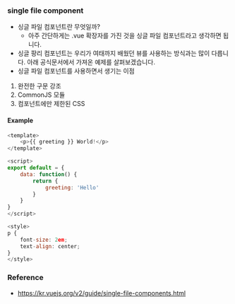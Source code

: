 ### **single file component**
- 싱글 파일 컴포넌트란 무엇일까?
  - 아주 간단하게는 .vue 확장자를 가진 것을 싱글 파일 컴포넌트라고 생각하면 됩니다.
- 싱글 팡리 컴포넌트는 우리가 여태까지 배웠던 뷰를 사용하는 방식과는 많이 다릅니다. 아래 공식문서에서 가져온 예제를 살펴보겠습니다.
- 싱글 파일 컴포넌트를 사용하면서 생기는 이점
1. 완전한 구문 강조
2. CommonJS 모듈
3. 컴포넌트에만 제한된 CSS

#### Example
```javascript
<template>
    <p>{{ greeting }} World!</p>
</template>

<script>
export default = {
    data: function() {
        return {
            greeting: 'Hello'
        }
    }
}
</script>

<style>
p {
    font-size: 2em;
    text-align: center;
}
</style>
```

### Reference
- https://kr.vuejs.org/v2/guide/single-file-components.html